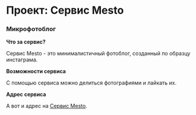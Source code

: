 # Проект: Сервис Mesto

### Микрофотоблог


**Что за сервис?**

Сервис Mesto - это минималистичный фотоблог, созданный по образцу инстаграма.

**Возможности сервиса**

С помощью сервиса можно делиться фотографиями и лайкать их.

**Адрес сервиса**

А вот и адрес на [Сервис Mesto](https://arturrakhmatullin.github.io/mesto).
